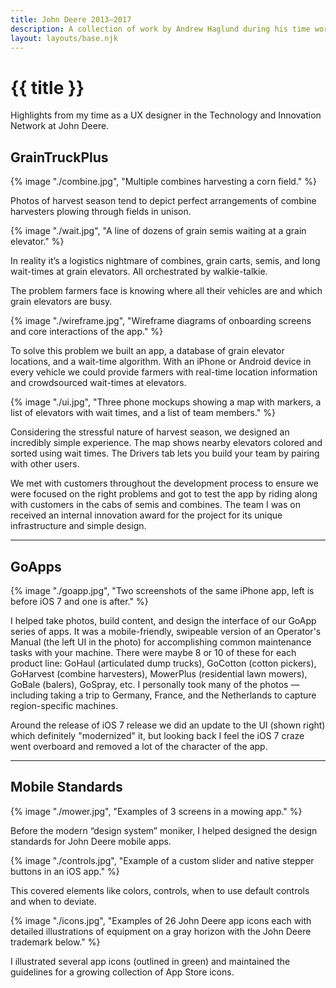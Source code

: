 ```yaml
---
title: John Deere 2013–2017
description: A collection of work by Andrew Haglund during his time working as a UX designer at John Deere.
layout: layouts/base.njk
---
```

# {{ title }}
Highlights from my time as a UX designer in the Technology and Innovation Network at John Deere.

## GrainTruckPlus

<!-- image --> {% image "./combine.jpg", "Multiple combines harvesting a corn field." %}

Photos of harvest season tend to depict perfect arrangements of combine harvesters plowing through fields in unison.

<!-- image --> {% image "./wait.jpg", "A line of dozens of grain semis waiting at a grain elevator." %}

In reality it’s a logistics nightmare of combines, grain carts, semis, and long wait-times at grain elevators. All orchestrated by walkie-talkie.

The problem farmers face is knowing where all their vehicles are and which grain elevators are busy.

<!-- image --> {% image "./wireframe.jpg", "Wireframe diagrams of onboarding screens and core interactions of the app." %}

To solve this problem we built an app, a database of grain elevator locations, and a wait-time algorithm. With an iPhone or Android device in every vehicle we could provide farmers with real-time location information and crowdsourced wait-times at elevators.

<!-- image --> {% image "./ui.jpg", "Three phone mockups showing a map with markers, a list of elevators with wait times, and a list of team members." %}

Considering the stressful nature of harvest season, we designed an incredibly simple experience. The map shows nearby elevators colored and sorted using wait times. The Drivers tab lets you build your team by pairing with other users.

We met with customers throughout the development process to ensure we were focused on the right problems and got to test the app by riding along with customers in the cabs of semis and combines. The team I was on received an internal innovation award for the project for its unique infrastructure and simple design.

---

## GoApps

<!-- image --> {% image "./goapp.jpg", "Two screenshots of the same iPhone app, left is before iOS 7 and one is after." %}

I helped take photos, build content, and design the interface of our GoApp series of apps. It was a mobile-friendly, swipeable version of an Operator's Manual (the left UI in the photo) for accomplishing common maintenance tasks with your machine. There were maybe 8 or 10 of these for each product line: GoHaul (articulated dump trucks), GoCotton (cotton pickers), GoHarvest (combine harvesters), MowerPlus (residential lawn mowers), GoBale (balers), GoSpray, etc. I personally took many of the photos — including taking a trip to Germany, France, and the Netherlands to capture region-specific machines.

Around the release of iOS 7 release we did an update to the UI (shown right) which definitely "modernized" it, but looking back I feel the iOS 7 craze went overboard and removed a lot of the character of the app.

---

## Mobile Standards

<!-- image --> {% image "./mower.jpg", "Examples of 3 screens in a mowing app." %}

Before the modern “design system” moniker, I helped designed the design standards for John Deere mobile apps.

<!-- image --> {% image "./controls.jpg", "Example of a custom slider and native stepper buttons in an iOS app." %}

This covered elements like colors, controls, when to use default controls and when to deviate.

<!-- image --> {% image "./icons.jpg", "Examples of 26 John Deere app icons each with detailed illustrations of equipment on a gray horizon with the John Deere trademark below." %}

I illustrated several app icons (outlined in green) and maintained the guidelines for a growing collection of App Store icons.